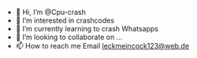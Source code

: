 - 👋 Hi, I’m @Cpu-crash
- 👀 I’m interested in crashcodes
- 🌱 I’m currently learning to crash Whatsapps 
- 💞️ I’m looking to collaborate on ...
- 📫 How to reach me Email leckmeincock123@web.de 

<!---
Cpu-crash/Cpu-crash is a ✨ special ✨ repository because its `README.md` (this file) appears on your GitHub profile.
You can click the Preview link to take a look at your changes.
--->
